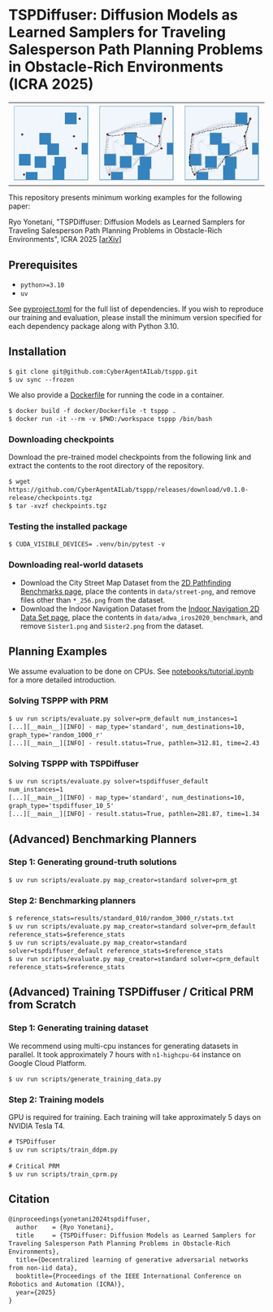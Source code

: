 # TSPDiffuser: Diffusion Models as Learned Samplers for Traveling Salesperson Path Planning Problems in Obstacle-Rich Environments (ICRA 2025)

| | | |
| --- | --- | --- |
| ![0_sampling](assets/0_sampling.gif) | ![1_planning](assets/1_planning.gif) |  ![2_solution](assets/2_solution.gif)|

This repository presents minimum working examples for the following paper:

Ryo Yonetani, "TSPDiffuser: Diffusion Models as Learned Samplers for Traveling Salesperson Path Planning Problems in Obstacle-Rich Environments", ICRA 2025 [[arXiv](https://arxiv.org/abs/2406.02858)]


## Prerequisites

- ```python>=3.10```
- ```uv```

See [pyproject.toml](pyproject.toml) for the full list of dependencies. If you wish to reproduce our training and evaluation, please install the minimum version specified for each dependency package along with Python 3.10.

## Installation

```console
$ git clone git@github.com:CyberAgentAILab/tsppp.git
$ uv sync --frozen
```

We also provide a [Dockerfile](docker/Dockerfile) for running the code in a container.

```console
$ docker build -f docker/Dockerfile -t tsppp .
$ docker run -it --rm -v $PWD:/workspace tsppp /bin/bash
```


### Downloading checkpoints
Download the pre-trained model checkpoints from the following link and extract the contents to the root directory of the repository.

```console
$ wget https://github.com/CyberAgentAILab/tsppp/releases/download/v0.1.0-release/checkpoints.tgz
$ tar -xvzf checkpoints.tgz 
```

### Testing the installed package

```console
$ CUDA_VISIBLE_DEVICES= .venv/bin/pytest -v 
```

### Downloading real-world datasets

- Download the City Street Map Dataset from the [2D Pathfinding Benchmarks page](https://movingai.com/benchmarks/grids.html), place the contents in `data/street-png`, and remove files other than `*_256.png` from the dataset.
- Download the Indoor Navigation Dataset from the [Indoor Navigation 2D Data Set page](https://www.vicos.si/resources/in2d/), place the contents in `data/adwa_iros2020_benchmark`, and remove `Sister1.png` and `Sister2.png` from the dataset.


## Planning Examples

We assume evaluation to be done on CPUs. See [notebooks/tutorial.ipynb](notebooks/tutorial.ipynb) for a more detailed introduction.


### Solving TSPPP with PRM
```console
$ uv run scripts/evaluate.py solver=prm_default num_instances=1
[...][__main__][INFO] - map_type='standard', num_destinations=10, graph_type='random_1000_r'
[...][__main__][INFO] - result.status=True, pathlen=312.81, time=2.43
```

### Solving TSPPP with TSPDiffuser
```console
$ uv run scripts/evaluate.py solver=tspdiffuser_default num_instances=1
[...][__main__][INFO] - map_type='standard', num_destinations=10, graph_type='tspdiffuser_10_5'
[...][__main__][INFO] - result.status=True, pathlen=281.87, time=1.34
```

## (Advanced) Benchmarking Planners

### Step 1: Generating ground-truth solutions
```console
$ uv run scripts/evaluate.py map_creator=standard solver=prm_gt
```

### Step 2: Benchmarking planners
```console
$ reference_stats=results/standard_010/random_3000_r/stats.txt
$ uv run scripts/evaluate.py map_creator=standard solver=prm_default reference_stats=$reference_stats
$ uv run scripts/evaluate.py map_creator=standard solver=tspdiffuser_default reference_stats=$reference_stats
$ uv run scripts/evaluate.py map_creator=standard solver=cprm_default reference_stats=$reference_stats
```

## (Advanced) Training TSPDiffuser / Critical PRM from Scratch

### Step 1: Generating training dataset

We recommend using multi-cpu instances for generating datasets in parallel. It took approximately 7 hours with `n1-highcpu-64` instance on Google Cloud Platform.

```console
$ uv run scripts/generate_training_data.py
```

### Step 2: Training models
GPU is required for training. Each training will take approximately 5 days on NVIDIA Tesla T4.

```console
# TSPDiffuser
$ uv run scripts/train_ddpm.py

# Critical PRM
$ uv run scripts/train_cprm.py
```


## Citation
```
@inproceedings{yonetani2024tspdiffuser,
  author    = {Ryo Yonetani},
  title     = {TSPDiffuser: Diffusion Models as Learned Samplers for Traveling Salesperson Path Planning Problems in Obstacle-Rich Environments},
  title={Decentralized learning of generative adversarial networks from non-iid data},
  booktitle={Proceedings of the IEEE International Conference on Robotics and Automation (ICRA)},
  year={2025}
}
```
